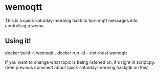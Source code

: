 wemoqtt
=======

This is a quick saturday-morning hack to turn mqtt messages into controlling a wemo.

Using it!
---------
docker build -t wemoqtt .
docker run -d --net=host wemoqtt

If you want to change what topic is being listened on, it's right in script.py. (See previous comment about quick saturday-morning hackjob on this)

